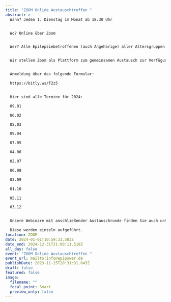 ```yaml
---
title: "ZOOM Online Austauschtreffen "
abstract: >-
  Wann? Jeden 1. Dienstag im Monat ab 18.30 Uhr 


  Wo? Online über Zoom


  Wer? Alle Epilepsiebetroffenen (auch Angehörige) aller Altersgruppen


  Wir stellen Zoom als Plattform zum gemeinsamen Austausch zur Verfügung. Die Teilnehmer können in themenspezifische Breakoutsessions, um über alle verschiedenen Themen rund um Epilepsie, aber auch Privates zu diskutieren. Wir haben eine sehr lockere Atmosphäre und jeder kann kommen und gehen, wie und wann er Lust hat. 


  Anmeldung über das folgende Formular:

  https://bitly.ws/T2z5


  Hier sind alle Termine für 2024:

  09.01

  06.02

  05.03

  09.04

  07.05

  04.06

  02.07

  06.08

  03.09

  01.10

  05.11

  03.12


  Unsere Webinare mit anschließender Austauschrunde finden Sie auch unter Events. 

  Diese werden einzeln aufgeführt.
location: ZOOM
date: 2024-01-01T10:59:31.583Z
date_end: 2024-12-31T21:00:11.510Z
all_day: false
event: "ZOOM Online Austauschtreffen "
event_url: mailto:info@epipower.de
publishDate: 2023-11-15T20:31:31.643Z
draft: false
featured: false
image:
  filename: ""
  focal_point: Smart
  preview_only: false
---
```

